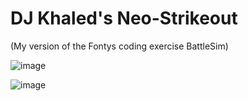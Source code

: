 # DJ Khaled's Neo-Strikeout
(My version of the Fontys coding exercise BattleSim)

![image](https://github.com/CrossyChainsaw/BattleSim/assets/74303221/8ca5ba39-d9ae-4584-98bd-dcf76d2f0899)

![image](https://github.com/CrossyChainsaw/BattleSim/assets/74303221/cbb855a2-c080-4926-99f4-57f96fe19f94)

